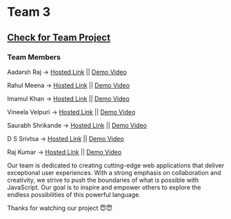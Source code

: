 # Team 3 
## <a href="https://aadarsh-raj.github.io/Geekathon-Javascript/Main/index.html">Check for Team Project</a> 

### Team Members 
Aadarsh Raj -> <a href="https://aadarsh-raj.github.io/payment-project/index.html">Hosted Link</a> || <a href="https://us05web.zoom.us/clips/share/NXItKuPk2ChZBseKXq3J-MmKuAkXfYk-xKlfjnPZO6wFa8oDEfWl-KeQPMUK3qEuSuhwzikJXVs0m7cqEeexjFSKiQ.jN5MqpfNKLtm1t3Z">Demo Video</a> <br>

Rahul Meena -> <a href="https://rahul9695.github.io/Resume-Builder/view/index.html">Hosted Link</a> || <a href="">Demo Video</a> <br>

Imamul Khan -> <a href="https://github.com/rajakhan017/Chrome-Extension-YT-Bookmaker">Hosted Link</a> || <a href="">Demo Video</a> <br>


Vineela Velpuri -> <a href="https://aadarsh-raj.github.io/Geekathon-Javascript/Main/index.html">Hosted Link</a> || <a href="https://us04web.zoom.us/clips/share/3kOLL8QoQRwDN5EOnvlWEOV7RMmhhFXJe4x1MngSVAlUbSGwPfbDKiVM35ZuWa7-BPlFkphIr1h5LWL37F3akrUUyw.AKLi3lbgH_H9eLb9">Demo Video</a> <br>


Saurabh Shrikande -> <a href="https://saurabhshrikhande.github.io/MCT-3_InvoiceGenrator/index.html">Hosted Link</a> || <a href="">Demo Video</a> <br>

D S Srivtsa -> <a href="https://github.com/srivatsa007/Geekster-JS/tree/main/MineSweeper-Geekathon2">Hosted Link</a> || <a href="">Demo Video</a> <br>

Raj Kumar -> <a href="https://rajkumarrj.github.io/Geekathon-javascript/">Hosted Link</a> || <a href="">Demo Video</a> <br>

Our team is dedicated to creating cutting-edge web applications that deliver exceptional user experiences. With a strong emphasis on collaboration and creativity, we strive to push the boundaries of what is possible with JavaScript. Our goal is to inspire and empower others to explore the endless possibilities of this powerful language.

Thanks for watching our project 😇😇
